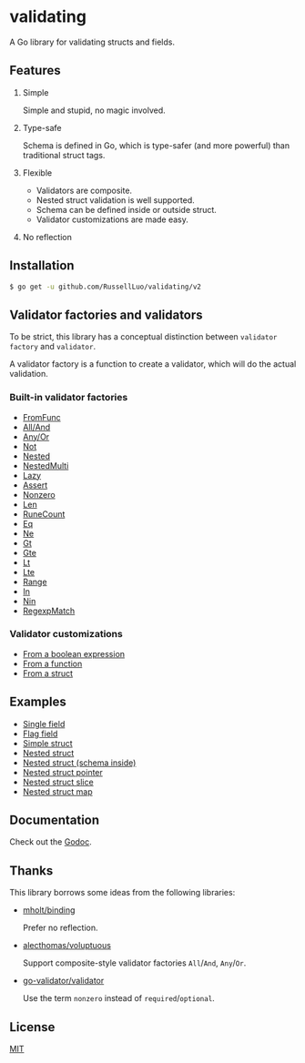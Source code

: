 # validating

A Go library for validating structs and fields.


## Features

1. Simple

    Simple and stupid, no magic involved.

2. Type-safe

    Schema is defined in Go, which is type-safer (and more powerful) than traditional struct tags.

3. Flexible

    - Validators are composite.
    - Nested struct validation is well supported.
    - Schema can be defined inside or outside struct.
    - Validator customizations are made easy.

4. No reflection


## Installation


```bash
$ go get -u github.com/RussellLuo/validating/v2
```


## Validator factories and validators

To be strict, this library has a conceptual distinction between `validator factory` and `validator`.

A validator factory is a function to create a validator, which will do the actual validation.

### Built-in validator factories

- [FromFunc](https://pkg.go.dev/github.com/RussellLuo/validating/v2#FromFunc)
- [All/And](https://pkg.go.dev/github.com/RussellLuo/validating/v2#All)
- [Any/Or](https://pkg.go.dev/github.com/RussellLuo/validating/v2#All)
- [Not](https://pkg.go.dev/github.com/RussellLuo/validating/v2#Not)
- [Nested](https://pkg.go.dev/github.com/RussellLuo/validating/v2#Nested)
- [NestedMulti](https://pkg.go.dev/github.com/RussellLuo/validating/v2#NestedMulti)
- [Lazy](https://pkg.go.dev/github.com/RussellLuo/validating/v2#Lazy)
- [Assert](https://pkg.go.dev/github.com/RussellLuo/validating/v2#Assert)
- [Nonzero](https://pkg.go.dev/github.com/RussellLuo/validating/v2#Nonzero)
- [Len](https://pkg.go.dev/github.com/RussellLuo/validating/v2#Len)
- [RuneCount](https://pkg.go.dev/github.com/RussellLuo/validating/v2#RuneCount)
- [Eq](https://pkg.go.dev/github.com/RussellLuo/validating/v2#Eq)
- [Ne](https://pkg.go.dev/github.com/RussellLuo/validating/v2#Ne)
- [Gt](https://pkg.go.dev/github.com/RussellLuo/validating/v2#Gt)
- [Gte](https://pkg.go.dev/github.com/RussellLuo/validating/v2#Gte)
- [Lt](https://pkg.go.dev/github.com/RussellLuo/validating/v2#Lt)
- [Lte](https://pkg.go.dev/github.com/RussellLuo/validating/v2#Lte)
- [Range](https://pkg.go.dev/github.com/RussellLuo/validating/v2#Range)
- [In](https://pkg.go.dev/github.com/RussellLuo/validating/v2#In)
- [Nin](https://pkg.go.dev/github.com/RussellLuo/validating/v2#Nin)
- [RegexpMatch](https://pkg.go.dev/github.com/RussellLuo/validating/v2#RegexpMatch)

### Validator customizations

- [From a boolean expression](example_nested_struct_pointer_test.go#L24)
- [From a function](example_customizations_test.go#L32)
- [From a struct](example_customizations_test.go#L22-L26)


## Examples

- [Single field](example_single_field_test.go)
- [Flag field](example_flag_field_test.go)
- [Simple struct](example_simple_struct_test.go)
- [Nested struct](example_nested_struct_test.go)
- [Nested struct (schema inside)](example_nested_struct_schema_inside_test.go)
- [Nested struct pointer](example_nested_struct_pointer_test.go)
- [Nested struct slice](example_nested_struct_slice_test.go)
- [Nested struct map](example_nested_struct_map_test.go)


## Documentation

Check out the [Godoc][1].


## Thanks

This library borrows some ideas from the following libraries:

- [mholt/binding][2]

    Prefer no reflection.

- [alecthomas/voluptuous][3]

    Support composite-style validator factories `All`/`And`, `Any`/`Or`.

- [go-validator/validator][4]

    Use the term `nonzero` instead of `required`/`optional`.


## License

[MIT][5]


[1]: https://pkg.go.dev/github.com/RussellLuo/validating/v2
[2]: https://github.com/mholt/binding
[3]: https://github.com/alecthomas/voluptuous
[4]: https://github.com/go-validator/validator
[5]: http://opensource.org/licenses/MIT
